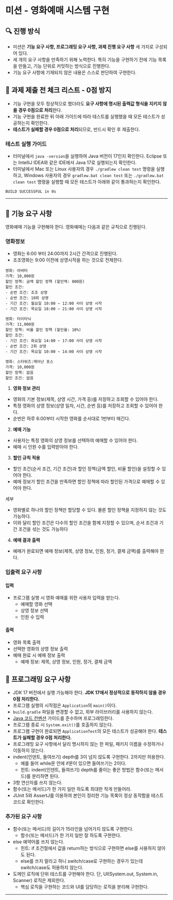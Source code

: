 # 미션 - 영화예매 시스템 구현

## 🔍 진행 방식

- 미션은 **기능 요구 사항, 프로그래밍 요구 사항, 과제 진행 요구 사항** 세 가지로 구성되어 있다.
- 세 개의 요구 사항을 만족하기 위해 노력한다. 특히 기능을 구현하기 전에 기능 목록을 만들고, 기능 단위로 커밋하는 방식으로 진행한다.
- 기능 요구 사항에 기재되지 않은 내용은 스스로 판단하여 구현한다.

## 🚨 과제 제출 전 체크 리스트 - 0점 방지

- 기능 구현을 모두 정상적으로 했더라도 **요구 사항에 명시된 출력값 형식을 지키지 않을 경우 0점으로 처리**한다.
- 기능 구현을 완료한 뒤 아래 가이드에 따라 테스트를 실행했을 때 모든 테스트가 성공하는지 확인한다.
- **테스트가 실패할 경우 0점으로 처리**되므로, 반드시 확인 후 제출한다.

### 테스트 실행 가이드

- 터미널에서 `java -version`을 실행하여 Java 버전이 17인지 확인한다.
  Eclipse 또는 IntelliJ IDEA와 같은 IDE에서 Java 17로 실행되는지 확인한다.
- 터미널에서 Mac 또는 Linux 사용자의 경우 `./gradlew clean test` 명령을 실행하고,
  Windows 사용자의 경우 `gradlew.bat clean test` 또는 `./gradlew.bat clean test` 명령을 실행할 때 모든 테스트가 아래와 같이 통과하는지 확인한다.
```text
BUILD SUCCESSFUL in 0s
```

---

## 🚀 기능 요구 사항

영화예매 기능을 구현해야 한다. 영화예매는 다음과 같은 규칙으로 진행된다.
### 영화정보
- 영화는 6:00 부터 24:00까지 2시간 간격으로 진행된다.
- 조조영화는 9:00 이전에 상영시작을 하는 것으로 전제한다.
```text
영화: 아바타
가격: 10,000원
할인 정책: 금액 할인 정책 (할인액: 800원)
할인 조건:
- 순번 조건: 조조 상영
- 순번 조건: 10회 상영
- 기간 조건: 월요일 10:00 ~ 12:00 사이 상영 시작
- 기간 조건: 목요일 18:00 ~ 21:00 사이 상영 시작

영화: 타이타닉
가격: 11,000원
할인 정책: 비율 할인 정책 (할인율: 10%)
할인 조건:
- 기간 조건: 화요일 14:00 ~ 17:00 사이 상영 시작
- 순번 조건: 2회 상영
- 기간 조건: 목요일 10:00 ~ 14:00 사이 상영 시작

영화: 스타워즈:깨어난 포스
가격: 10,000원
할인 정책: 없음
할인 조건: 없음
```
1. **영화 정보 관리**
  - 영화의 기본 정보(제목, 상영 시간, 가격 등)를 저장하고 조회할 수 있어야 한다.
  - 특정 영화의 상영 정보(상영 일자, 시간, 순번 등)를 저장하고 조회할 수 있어야 한다.
  - 순번은 하루 6:00부터 시작한 영화를 순서대로 1번부터 매긴다.

2. **예매 기능**
  - 사용자는 특정 영화의 상영 정보를 선택하여 예매할 수 있어야 한다.
  - 예매 시 인원 수를 입력받아야 한다.

3. **할인 규칙 적용**
  - 할인 조건(순서 조건, 기간 조건)과 할인 정책(금액 할인, 비율 할인)을 설정할 수 있어야 한다.
  - 예매 정보가 할인 조건을 만족하면 할인 정책에 따라 할인된 가격으로 예매할 수 있어야 한다.

세부 
  - 영화별로 하나의 할인 정책만 할당할 수 있다. 물론 할인 정책을 지정하지 않는 것도 가능하다.
  - 이와 달리 할인 조건은 다수의 할인 조건을 함께 지정할 수 있으며, 순서 조건과 기간 조건을 섞는 것도 가능하다

4. **예매 결과 출력**
  - 예매가 완료되면 예매 정보(제목, 상영 정보, 인원, 정가, 결제 금액)를 출력해야 한다.

### 입출력 요구 사항

#### 입력
- 프로그램 실행 시 영화 예매를 위한 사용자 입력을 받는다.
  - 예매할 영화 선택
  - 상영 정보 선택
  - 인원 수 입력

#### 출력
- 영화 목록 출력
- 선택한 영화의 상영 정보 출력
- 예매 완료 시 예매 정보 출력
  - 예매 정보: 제목, 상영 정보, 인원, 정가, 결제 금액

## 🎯 프로그래밍 요구 사항

- JDK 17 버전에서 실행 가능해야 한다. **JDK 17에서 정상적으로 동작하지 않을 경우 0점 처리한다.**
- 프로그램 실행의 시작점은 `Application`의 `main()`이다.
- `build.gradle` 파일을 변경할 수 없고, 외부 라이브러리를 사용하지 않는다.
- [Java 코드 컨벤션](https://github.com/woowacourse/woowacourse-docs/tree/master/styleguide/java) 가이드를 준수하며 프로그래밍한다.
- 프로그램 종료 시 `System.exit()`를 호출하지 않는다.
- 프로그램 구현이 완료되면 `ApplicationTest`의 모든 테스트가 성공해야 한다. **테스트가 실패할 경우 0점 처리한다.**
- 프로그래밍 요구 사항에서 달리 명시하지 않는 한 파일, 패키지 이름을 수정하거나 이동하지 않는다.
- indent(인덴트, 들여쓰기) depth를 3이 넘지 않도록 구현한다. 2까지만 허용한다.
  - 예를 들어 while문 안에 if문이 있으면 들여쓰기는 2이다.
  - 힌트: indent(인덴트, 들여쓰기) depth를 줄이는 좋은 방법은 함수(또는 메서드)를 분리하면 된다.
- 3항 연산자를 쓰지 않는다.
- 함수(또는 메서드)가 한 가지 일만 하도록 최대한 작게 만들어라.
- JUnit 5와 AssertJ를 이용하여 본인이 정리한 기능 목록이 정상 동작함을 테스트 코드로 확인한다.

### 추가된 요구 사항

- 함수(또는 메서드)의 길이가 15라인을 넘어가지 않도록 구현한다.
  - 함수(또는 메서드)가 한 가지 일만 잘 하도록 구현한다.
- else 예약어를 쓰지 않는다.
  - 힌트: if 조건절에서 값을 return하는 방식으로 구현하면 else를 사용하지 않아도 된다.
  - else를 쓰지 말라고 하니 switch/case로 구현하는 경우가 있는데 switch/case도 허용하지 않는다.
- 도메인 로직에 단위 테스트를 구현해야 한다. 단, UI(System.out, System.in, Scanner) 로직은 제외한다.
  - 핵심 로직을 구현하는 코드와 UI를 담당하는 로직을 분리해 구현한다.

---
